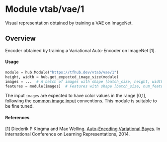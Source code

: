 # Module vtab/&zwnj;vae/1
Visual representation obtained by training a VAE on ImageNet.

<!-- asset-path: https://storage.googleapis.com/vtab/vae/1.tar.gz -->
<!-- dataset: imagenet-ilsvrc-2012-cls -->
<!-- module-type: image-feature-vector -->
<!-- network-architecture: vae -->
<!-- fine-tunable: true -->
<!-- format: hub -->


## Overview
Encoder obtained by training a Variational Auto-Encoder on ImageNet [1].

#### Usage

```python
module = hub.Module("https://tfhub.dev/vtab/vae/1")
height, width = hub.get_expected_image_size(module)
images = ...  # A batch of images with shape [batch_size, height, width, 3].
features = module(images)  # Features with shape [batch_size, num_features].
```

The input `images` are expected to have color values in the range [0,1], following
the [common image input](https://www.tensorflow.org/hub/common_signatures/images#input) conventions.
This module is suitable to be fine tuned.

#### References
[1] Diederik P Kingma and Max Welling.
[Auto-Encoding Variational Bayes](https://openreview.net/forum?id=33X9fd2-9FyZd).
In International Conference on Learning Representations, 2014.
